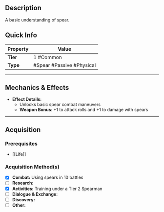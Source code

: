 ## Description
 A basic understanding of spear.

## Quick Info
| Property | Value                                 |
| -------- | ------------------------------------- |
| **Tier** | 1 #Common                             |
| **Type** | #Spear #Passive #Physical         |

---

## Mechanics & Effects
- **Effect Details:**
    - Unlocks basic spear combat maneuvers
    - **Weapon Bonus**: +1 to attack rolls and +1 to damage with spears

---

## Acquisition
### Prerequisites
- [[Life]] 

### Acquisition Method(s)
- [x] **Combat:** Using spears in 10 battles
- [ ] **Research:** 
- [x] **Activities:** Training under a Tier 2 Spearman
- [ ] **Dialogue & Exchange:** 
- [ ] **Discovery:** 
- [ ] **Other:** 
